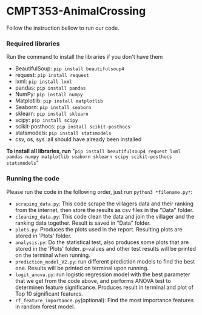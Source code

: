 # CMPT353-AnimalCrossing

Follow the instruction bellow to run our code.

### Required libraries

Run the command to install the libraries if you don't have them
- BeautifulSoup:  `pip install beautifulsoup4`
- request: `pip install request`
- lxml: `pip install lxml`
- pandas: `pip install pandas`
- NumPy: `pip install numpy`
- Matplotlib: `pip install matplotlib`
- Seaborn: `pip install seaborn`
- sklearn: `pip install sklearn`
- scipy: `pip install scipy`
- scikit-posthocs: `pip install scikit-posthocs`
- statsmodels: `pip install statsmodels`
- csv, os, sys :all should have already been installed

**To install all libraries, run** 
"`pip install beautifulsoup4 request lxml pandas numpy matplotlib seaborn sklearn scipy scikit-posthocs statsmodels`"

### Running the code

Please run the code in the following order, just run `python3 *filename.py*`:

- `scraping_data.py`: This code scrape the villagers data and their ranking from the internet, 
then store the results as csv files in the "Data" folder.
- `cleaning_data.py`: This code clean the data and join the villager and the ranking data 
together. Result is saved in "Data" folder.
- `plots.py`: Produces the plots used in the report. Resulting plots are stored in 'Plots' folder.
- `analysis.py`: Do the statistical test, also produces some plots that are stored in the 'Plots' folder. 
p-values and other test results will be printed on the terminal when running.
- `prediction_model_V2.py`: run different prediction models to find the best one. Results will be printed on terminal upon running.
- `logit_anova.py`: run logistic regression model with the best parameter that we get from the code above, and performs ANOVA test to determinen feature significance. Produces result in terminal and plot of Top 10 significant features.
- `rf_feature_importance.py`(optional): Find the most importance features in random forest model.
